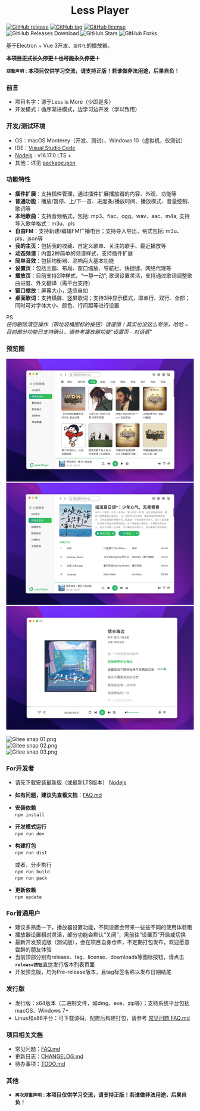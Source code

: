 # <div align=center>Less Player</div>  
  
[![GitHub release](https://img.shields.io/github/release/GeekLee2012/Less-Player-Desktop)](https://github.com/GeekLee2012/Less-Player-Desktop/releases)
[![GitHub tag](https://img.shields.io/github/tag/GeekLee2012/Less-Player-Desktop)](https://github.com/GeekLee2012/Less-Player-Desktop/tags)
[![GitHub license](https://img.shields.io/github/license/GeekLee2012/Less-Player-Desktop)](https://github.com/GeekLee2012/Less-Player-Desktop/blob/main/LICENSE)
![GitHub Releases Download](https://img.shields.io/github/downloads/GeekLee2012/Less-Player-Desktop/total)
![GitHub Stars](https://img.shields.io/github/stars/GeekLee2012/Less-Player-Desktop)
![GitHub Forks](https://img.shields.io/github/forks/GeekLee2012/Less-Player-Desktop)    
    
  
基于Electron + Vue 3开发、`插件化`的播放器。   

<b>~~本项目正式长久停更！也可能永久停更！~~</b>
  
<b>`郑重声明：`本项目仅供学习交流，请支持正版！若谁做非法用途，后果自负！</b>   
  
### 前言  
* 项目名字：源于Less is More（少即是多）
* 开发模式：循序渐进模式，边学习边开发（学以致用）  
  
### 开发/测试环境
* OS：macOS Monterey（开发、测试）、Windows 10（虚拟机，仅测试）  
* IDE：[Visual Studio Code](https://code.visualstudio.com/)
* [Nodejs](https://nodejs.org/)：v16.17.0 LTS +  
* 其他：详见 [package.json](package.json)    
  
### 功能特性
* <b>插件扩展</b>：支持插件管理，通过插件扩展播放器的内容、外观、功能等  
* <b>普通功能</b>：播放/暂停、上/下一首、进度条/播放时间、播放模式、音量控制、歌词等  
* <b>本地歌曲</b>：支持音频格式，包括: mp3、flac、ogg、wav、aac、m4a; 支持导入歌单格式：m3u、pls 
* <b>自由FM</b>：支持新建/编辑FM广播电台；支持导入导出，格式包括: m3u、pls、json等  
* <b>我的主页</b>：包括我的收藏、自定义歌单、关注的歌手、最近播放等  
* <b>动态频谱</b>：内置2种简单的频谱样式，支持插件扩展   
* <b>简单音效</b>：包括均衡器、混响两大基本功能  
* <b>设置页</b>：包括主题、布局、窗口缩放、导航栏、快捷键、网络代理等  
* <b>播放页</b>：目前支持2种样式，“一静一动”; 歌词设置灵活，支持通过歌词调整歌曲进度、外文翻译（需平台支持） 
* <b>窗口缩放</b>：屏幕大小，适应自如  
* <b>桌面歌词</b>：支持横屏、竖屏歌词；支持3种显示模式，即单行、双行、全部；同时可对字体大小、颜色、行间距等进行设置 
  
PS  
*任何删除清空操作（带垃圾桶图标的按钮）请谨慎！其实也没这么夸张，哈哈 ~*  
*目前部分功能已支持确认，请参考播放器功能“设置页 - 对话框”*  
  
### 预览图  
![Github snap 11.png](https://github.com/GeekLee2012/Less-Player/blob/main/snapshot/snap%2011.png)  
![Github snap 12.png](https://github.com/GeekLee2012/Less-Player/blob/main/snapshot/snap%2012.png)  
![Github snap 13.png](https://github.com/GeekLee2012/Less-Player/blob/main/snapshot/snap%2013.png)  
  
![Gitee snap 01.png](https://gitee.com/rive08/resources/raw/master/less-player-desktop/temp/snap%2001.png)  
![Gitee snap 02.png](https://gitee.com/rive08/resources/raw/master/less-player-desktop/temp/snap%2002.png)  
![Gitee snap 03.png](https://gitee.com/rive08/resources/raw/master/less-player-desktop/temp/snap%2003.png)  
   
### For开发者  
* 请先下载安装最新版（或最新LTS版本） [Nodejs](https://nodejs.org/)  

* <b>如有问题，建议先查看文档</b>：[FAQ.md](FAQ.md) 
  
* <b>安装依赖</b>  
  `npm install`
  
* <b>开发模式运行</b>  
  `npm run dev`
  
* <b>构建打包</b>  
  `npm run dist`  
      
  或者，分步执行  
  `npm run build`  
  `npm run pack`  
  
* <b>更新依赖</b>  
  `npm update`
  
### For普通用户
* 建议多熟悉一下，播放器设置功能，不同设置会带来一些些不同的使用体验哦
* 播放器设置相对灵活，部分功能会默认“关闭”，需前往“设置页”开启或切换
* 最新开发预览版（测试版），会在项目自身仓库，不定期打包发布，欢迎愿意尝鲜的朋友体验
* 当前顶部分别有release、tag、license、downloads等图标按钮，请点击<b>`release按钮`</b>直达发行版本列表页面
* 开发预览版，均为Pre-release版本，且tag标签名称以发布日期结尾  
  
### 发行版  
* 发行版：x64版本（二进制文件，如dmg、exe、zip等）；支持系统平台包括macOS、Windows 7+  
* Linux和x86平台：可下载源码，配置后构建打包，请参考 [常见问题 FAQ.md](FAQ.md)
  
### 项目相关文档
* 常见问题：[FAQ.md](FAQ.md)  
* 更新日志：[CHANGELOG.md](CHANGELOG.md) 
* 待办事项：[TODO.md](TODO.md)  
  
### 其他  
* <b>`再次郑重声明：`本项目仅供学习交流，请支持正版！若谁做非法用途，后果自负！</b>